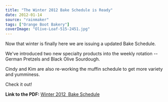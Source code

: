 ```yaml
---
title: "The Winter 2012 Bake Schedule is Ready"
date: 2012-01-14
source: "rainmaker"
tags: ["Orange Boot Bakery"]
coverImage: "Olive-Loaf-515-2451.jpg"
---
```


Now that winter is finally here we are issuing a updated Bake Schedule.

We've introduced two new specialty products into the weekly rotation -- German Pretzels and Black Olive Sourdough.

Cindy and Kim are also re-working the muffin schedule to get more variety and yumminess.

Check it out!

**Link to the PDF:** [Winter 2012  Bake Schedule](_site/pdf/Winter-2012-Bake-Schedule-website-version.pdf)


